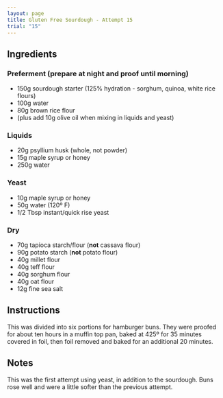 ```yaml
---
layout: page
title: Gluten Free Sourdough - Attempt 15
trial: "15"
---
```


## Ingredients

### Preferment (prepare at night and proof until morning)
- 150g sourdough starter (125% hydration - sorghum, quinoa, white rice flours)
- 100g water
- 80g brown rice flour
- (plus add 10g olive oil when mixing in liquids and yeast)

### Liquids
- 20g psyllium husk (whole, not powder)
- 15g maple syrup or honey
- 250g water

### Yeast
- 10g maple syrup or honey
- 50g water (120º F)
- 1/2 Tbsp instant/quick rise yeast

### Dry
- 70g tapioca starch/flour (**not** cassava flour)
- 90g potato starch (**not** potato flour)
- 40g millet flour
- 40g teff flour
- 40g sorghum flour
- 40g oat flour
- 12g fine sea salt

## Instructions

This was divided into six portions for hamburger buns. They were proofed for about ten hours in a muffin top pan, baked at 425º for 35 minutes covered in foil, then foil removed and baked for an additional 20 minutes.

## Notes

This was the first attempt using yeast, in addition to the sourdough. Buns rose well and were a little softer than the previous attempt.
